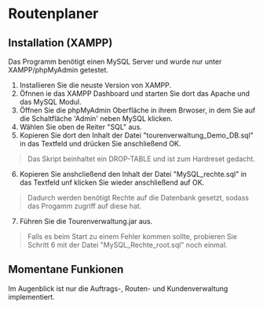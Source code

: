 # Routenplaner

## Installation (XAMPP)

Das Programm benötigt einen MySQL Server und wurde nur unter XAMPP/phpMyAdmin getestet.

1. Installieren Sie die neuste Version von XAMPP.
2. Öfnnen ie das XAMPP Dashboard und starten Sie dort das Apache und das MySQL Modul.
3. Öffnen Sie die phpMyAdmin Oberfläche in ihrem Brwoser, in dem Sie auf die Schaltfläche 'Admin' neben MySQL klicken.
4. Wählen Sie oben de Reiter "SQL" aus.
5. Kopieren Sie dort den Inhalt der Datei "tourenverwaltung_Demo_DB.sql" in das Textfeld und drücken Sie anschließend OK.
  >Das Skript beinhaltet ein DROP-TABLE und ist zum Hardreset gedacht.
6. Kopieren Sie anshcließend den Inhalt der Datei "MySQL_rechte.sql" in das Textfeld unf klicken Sie wieder anschließend auf OK.
  >Dadurch werden benötigt Rechte auf die Datenbank gesetzt, sodass das Progamm zugriff auf diese hat.
7. Führen Sie die Tourenverwaltung.jar aus.
  >Falls es beim Start zu einem Fehler kommen sollte, probieren Sie Schritt 6 mit der Datei "MySQL_Rechte_root.sql" noch einmal.
  
  ## Momentane Funkionen
  Im Augenblick ist nur die Auftrags-, Routen- und Kundenverwaltung implementiert.
